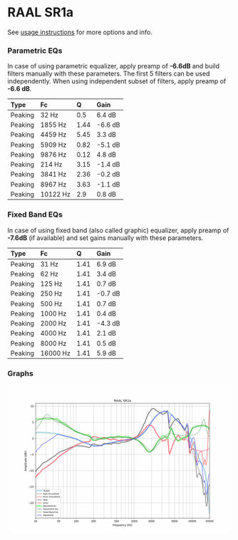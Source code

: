 # RAAL SR1a
See [usage instructions](https://github.com/jaakkopasanen/AutoEq#usage) for more options and info.

### Parametric EQs
In case of using parametric equalizer, apply preamp of **-6.6dB** and build filters manually
with these parameters. The first 5 filters can be used independently.
When using independent subset of filters, apply preamp of **-6.6 dB**.

| Type    | Fc       |    Q | Gain    |
|:--------|:---------|:-----|:--------|
| Peaking | 32 Hz    | 0.5  | 6.4 dB  |
| Peaking | 1855 Hz  | 1.44 | -6.6 dB |
| Peaking | 4459 Hz  | 5.45 | 3.3 dB  |
| Peaking | 5909 Hz  | 0.82 | -5.1 dB |
| Peaking | 9876 Hz  | 0.12 | 4.8 dB  |
| Peaking | 214 Hz   | 3.15 | -1.4 dB |
| Peaking | 3841 Hz  | 2.36 | -0.2 dB |
| Peaking | 8967 Hz  | 3.63 | -1.1 dB |
| Peaking | 10122 Hz | 2.9  | 0.8 dB  |

### Fixed Band EQs
In case of using fixed band (also called graphic) equalizer, apply preamp of **-7.6dB**
(if available) and set gains manually with these parameters.

| Type    | Fc       |    Q | Gain    |
|:--------|:---------|:-----|:--------|
| Peaking | 31 Hz    | 1.41 | 6.9 dB  |
| Peaking | 62 Hz    | 1.41 | 3.4 dB  |
| Peaking | 125 Hz   | 1.41 | 0.7 dB  |
| Peaking | 250 Hz   | 1.41 | -0.7 dB |
| Peaking | 500 Hz   | 1.41 | 0.7 dB  |
| Peaking | 1000 Hz  | 1.41 | 0.4 dB  |
| Peaking | 2000 Hz  | 1.41 | -4.3 dB |
| Peaking | 4000 Hz  | 1.41 | 2.1 dB  |
| Peaking | 8000 Hz  | 1.41 | 0.5 dB  |
| Peaking | 16000 Hz | 1.41 | 5.9 dB  |

### Graphs
![](./RAAL%20SR1a.png)